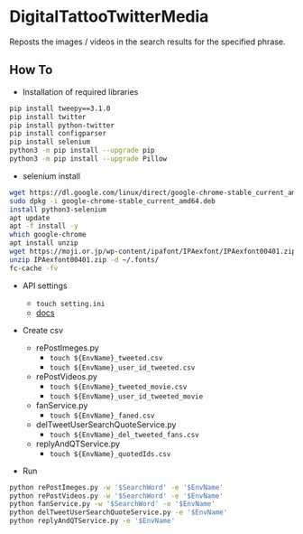 ﻿# DigitalTattooTwitterMedia
Reposts the images / videos in the search results for the specified phrase.

## How To
- Installation of required libraries

```bash
pip install tweepy==3.1.0
pip install twitter
pip install python-twitter
pip install configparser
pip install selenium
python3 -m pip install --upgrade pip
python3 -m pip install --upgrade Pillow
```

- selenium install

```bash
wget https://dl.google.com/linux/direct/google-chrome-stable_current_amd64.deb
sudo dpkg -i google-chrome-stable_current_amd64.deb
install python3-selenium
apt update
apt -f install -y
which google-chrome
apt install unzip
wget https://moji.or.jp/wp-content/ipafont/IPAexfont/IPAexfont00401.zip
unzip IPAexfont00401.zip -d ~/.fonts/
fc-cache -fv
```

- API settings
  - `touch setting.ini`
  - [docs](https://docs.python.org/ja/3/library/configparser.html)

- Create csv
  - rePostImeges.py
    - `touch ${EnvName}_tweeted.csv`
    - `touch ${EnvName}_user_id_tweeted.csv`
  - rePostVideos.py
    - `touch ${EnvName}_tweeted_movie.csv`
    - `touch ${EnvName}_user_id_tweeted_movie`
  - fanService.py
    - `touch ${EnvName}_faned.csv`
  - delTweetUserSearchQuoteService.py
    - `touch ${EnvName}_del_tweeted_fans.csv`
  - replyAndQTService.py
    - `touch ${EnvName}_quotedIds.csv`



- Run

```bash
python rePostImeges.py -w '$SearchWord' -e '$EnvName'
python rePostVideos.py -w '$SearchWord' -e '$EnvName'
python fanService.py -w '$SearchWord' -e '$EnvName'
python delTweetUserSearchQuoteService.py -e '$EnvName'
python replyAndQTService.py -e '$EnvName'
```
